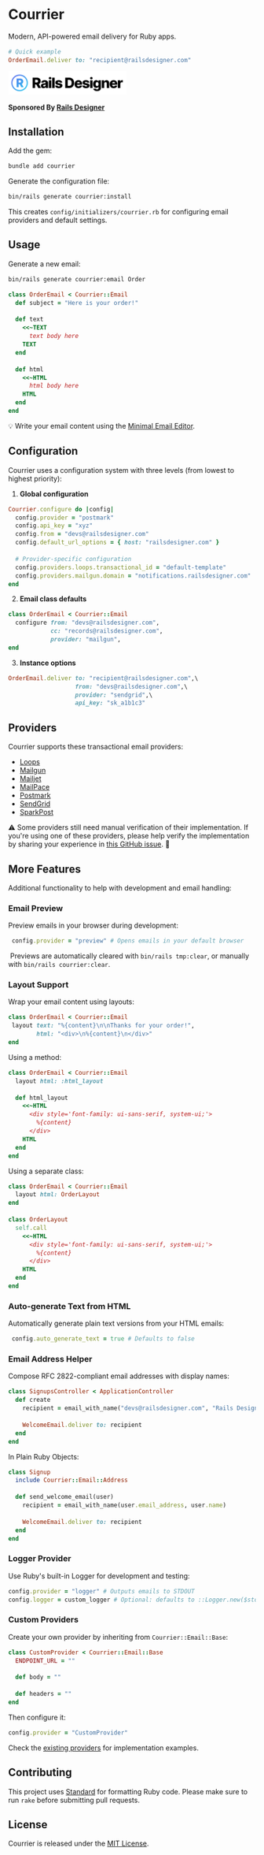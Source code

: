 # Courrier

Modern, API-powered email delivery for Ruby apps.

```ruby
# Quick example
OrderEmail.deliver to: "recipient@railsdesigner.com"
```

<a href="https://railsdesigner.com/" target="_blank">
  <picture>
    <source media="(prefers-color-scheme: dark)" srcset="https://raw.githubusercontent.com/Rails-Designer/courrier/HEAD/.github/logo-dark.svg">
    <source media="(prefers-color-scheme: light)" srcset="https://raw.githubusercontent.com/Rails-Designer/courrier/HEAD/.github/logo-light.svg">
    <img alt="Rails Designer logo" src="https://raw.githubusercontent.com/Rails-Designer/courrier/HEAD/.github/logo-light.svg" width="240" style="max-width: 100%;">
  </picture>
</a>

**Sponsored By [Rails Designer](https://railsdesigner.com/)**


## Installation

Add the gem:
```bash
bundle add courrier
```

Generate the configuration file:
```bash
bin/rails generate courrier:install
```

This creates `config/initializers/courrier.rb` for configuring email providers and default settings.


## Usage

Generate a new email:
```bash
bin/rails generate courrier:email Order
```
```ruby
class OrderEmail < Courrier::Email
  def subject = "Here is your order!"

  def text
    <<~TEXT
      text body here
    TEXT
  end

  def html
    <<~HTML
      html body here
    HTML
  end
end
```
💡 Write your email content using the [Minimal Email Editor](https://railsdesigner.com/minimal-email-editor/).


## Configuration

Courrier uses a configuration system with three levels (from lowest to highest priority):

1. **Global configuration**
```ruby
Courrier.configure do |config|
  config.provider = "postmark"
  config.api_key = "xyz"
  config.from = "devs@railsdesigner.com"
  config.default_url_options = { host: "railsdesigner.com" }

  # Provider-specific configuration
  config.providers.loops.transactional_id = "default-template"
  config.providers.mailgun.domain = "notifications.railsdesigner.com"
end
```

2. **Email class defaults**
```ruby
class OrderEmail < Courrier::Email
  configure from: "devs@railsdesigner.com",
            cc: "records@railsdesigner.com",
            provider: "mailgun",
end
```

3. **Instance options**
```ruby
OrderEmail.deliver to: "recipient@railsdesigner.com",\
                   from: "devs@railsdesigner.com",\
                   provider: "sendgrid",\
                   api_key: "sk_a1b1c3"
```


## Providers

Courrier supports these transactional email providers:

- [Loops](https://loops.so)
- [Mailgun](https://mailgun.com)
- [Mailjet](https://mailjet.com)
- [MailPace](https://mailpace.com)
- [Postmark](https://postmarkapp.com)
- [SendGrid](https://sendgrid.com)
- [SparkPost](https://sparkpost.com)

⚠️ Some providers still need manual verification of their implementation. If you're using one of these providers, please help verify the implementation by sharing your experience in [this GitHub issue](https://github.com/Rails-Designer/courrier/issues/4). 🙏


## More Features

Additional functionality to help with development and email handling:


### Email Preview

Preview emails in your browser during development:
```ruby
 config.provider = "preview" # Opens emails in your default browser
```

 Previews are automatically cleared with `bin/rails tmp:clear`, or manually with `bin/rails courrier:clear`.


### Layout Support

Wrap your email content using layouts:
```ruby
class OrderEmail < Courrier::Email
 layout text: "%{content}\n\nThanks for your order!",
        html: "<div>\n%{content}\n</div>"
end
```

Using a method:
```ruby
class OrderEmail < Courrier::Email
  layout html: :html_layout

  def html_layout
    <<~HTML
      <div style='font-family: ui-sans-serif, system-ui;'>
        %{content}
      </div>
    HTML
  end
end
```

Using a separate class:
```ruby
class OrderEmail < Courrier::Email
  layout html: OrderLayout
end

class OrderLayout
  self.call
    <<~HTML
      <div style='font-family: ui-sans-serif, system-ui;'>
        %{content}
      </div>
    HTML
  end
end
```


### Auto-generate Text from HTML

Automatically generate plain text versions from your HTML emails:
```ruby
 config.auto_generate_text = true # Defaults to false
```


### Email Address Helper

Compose RFC 2822-compliant email addresses with display names:
```ruby
class SignupsController < ApplicationController
  def create
    recipient = email_with_name("devs@railsdesigner.com", "Rails Designer Devs")

    WelcomeEmail.deliver to: recipient
  end
end
```

In Plain Ruby Objects:
```ruby
class Signup
  include Courrier::Email::Address

  def send_welcome_email(user)
    recipient = email_with_name(user.email_address, user.name)

    WelcomeEmail.deliver to: recipient
  end
end
```


### Logger Provider

Use Ruby's built-in Logger for development and testing:

```ruby
config.provider = "logger" # Outputs emails to STDOUT
config.logger = custom_logger # Optional: defaults to ::Logger.new($stdout)
```

### Custom Providers

Create your own provider by inheriting from `Courrier::Email::Base`:
```ruby
class CustomProvider < Courrier::Email::Base
  ENDPOINT_URL = ""

  def body = ""

  def headers = ""
end
```

Then configure it:
```ruby
config.provider = "CustomProvider"
```

Check the [existing providers](https://github.com/Rails-Designer/courrier/tree/main/lib/courrier/email/providers) for implementation examples.


## Contributing

This project uses [Standard](https://github.com/testdouble/standard) for formatting Ruby code. Please make sure to run `rake` before submitting pull requests.


## License

Courrier is released under the [MIT License](https://opensource.org/licenses/MIT).
